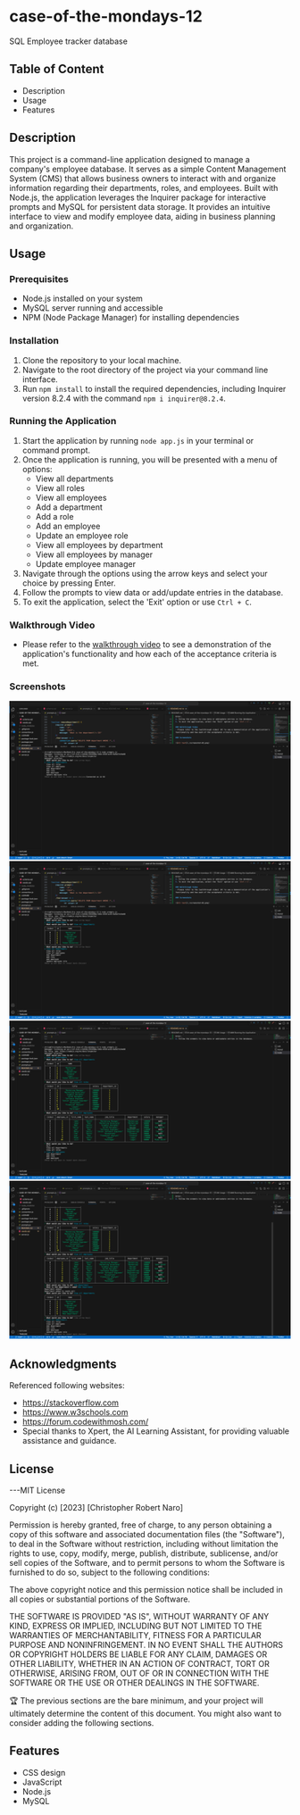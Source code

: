 # case-of-the-mondays-12
SQL Employee tracker database



## Table of Content

- Description
- Usage
- Features


## Description

This project is a command-line application designed to manage a company's employee database. It serves as a simple Content Management System (CMS) that allows business owners to interact with and organize information regarding their departments, roles, and employees. Built with Node.js, the application leverages the Inquirer package for interactive prompts and MySQL for persistent data storage. It provides an intuitive interface to view and modify employee data, aiding in business planning and organization.

## Usage


### Prerequisites
- Node.js installed on your system
- MySQL server running and accessible
- NPM (Node Package Manager) for installing dependencies

### Installation
1. Clone the repository to your local machine.
2. Navigate to the root directory of the project via your command line interface.
3. Run `npm install` to install the required dependencies, including Inquirer version 8.2.4 with the command `npm i inquirer@8.2.4`.

### Running the Application
1. Start the application by running `node app.js` in your terminal or command prompt.
2. Once the application is running, you will be presented with a menu of options:
   - View all departments
   - View all roles
   - View all employees
   - Add a department
   - Add a role
   - Add an employee
   - Update an employee role
   - View all employees by department
   - View all employees by manager
   - Update employee manager
3. Navigate through the options using the arrow keys and select your choice by pressing Enter.
4. Follow the prompts to view data or add/update entries in the database.
5. To exit the application, select the 'Exit' option or use `Ctrl + C`.

### Walkthrough Video
- Please refer to the [walkthrough video](.assets/MySQL_walkthrough.webm) to see a demonstration of the application's functionality and how each of the acceptance criteria is met.

### Screenshots 

![Alt text](./assets/SQL_screen_01.png)
![Alt text](./assets/SQL_screen_02.png)
![Alt text](./assets/SQL_screen_03.png)
![Alt text](./assets/SQL_screen_04.png)


## Acknowledgments

Referenced following websites:

- https://stackoverflow.com
- https://www.w3schools.com
- https://forum.codewithmosh.com/
- Special thanks to Xpert, the AI Learning Assistant, for providing valuable assistance and guidance.

## License

---MIT License

Copyright (c) [2023] [Christopher Robert Naro]

Permission is hereby granted, free of charge, to any person obtaining a copy
of this software and associated documentation files (the "Software"), to deal
in the Software without restriction, including without limitation the rights
to use, copy, modify, merge, publish, distribute, sublicense, and/or sell
copies of the Software, and to permit persons to whom the Software is
furnished to do so, subject to the following conditions:

The above copyright notice and this permission notice shall be included in all
copies or substantial portions of the Software.

THE SOFTWARE IS PROVIDED "AS IS", WITHOUT WARRANTY OF ANY KIND, EXPRESS OR
IMPLIED, INCLUDING BUT NOT LIMITED TO THE WARRANTIES OF MERCHANTABILITY,
FITNESS FOR A PARTICULAR PURPOSE AND NONINFRINGEMENT. IN NO EVENT SHALL THE
AUTHORS OR COPYRIGHT HOLDERS BE LIABLE FOR ANY CLAIM, DAMAGES OR OTHER
LIABILITY, WHETHER IN AN ACTION OF CONTRACT, TORT OR OTHERWISE, ARISING FROM,
OUT OF OR IN CONNECTION WITH THE SOFTWARE OR THE USE OR OTHER DEALINGS IN THE
SOFTWARE.

🏆 The previous sections are the bare minimum, and your project will ultimately determine the content of this document. You might also want to consider adding the following sections.

## Features

- CSS design
- JavaScript
- Node.js
- MySQL
## 